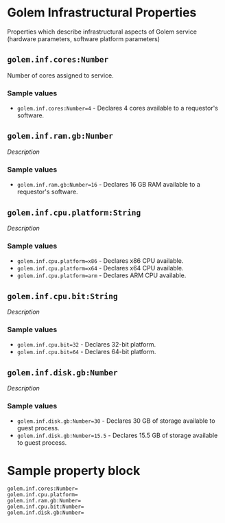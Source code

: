 # Golem Infrastructural Properties
Properties which describe infrastructural aspects of Golem service (hardware parameters, software platform parameters)

## `golem.inf.cores:Number`

Number of cores assigned to service.

### Sample values

* `golem.inf.cores:Number=4` - Declares 4 cores available to a requestor's software.

## `golem.inf.ram.gb:Number`
_Description_

### Sample values

* `golem.inf.ram.gb:Number=16` - Declares 16 GB RAM available to a requestor's software.

## `golem.inf.cpu.platform:String`
_Description_

### Sample values

* `golem.inf.cpu.platform=x86` - Declares x86 CPU available.
* `golem.inf.cpu.platform=x64` - Declares x64 CPU available.
* `golem.inf.cpu.platform=arm` - Declares ARM CPU available.

## `golem.inf.cpu.bit:String`
_Description_

### Sample values

* `golem.inf.cpu.bit=32` - Declares 32-bit platform.
* `golem.inf.cpu.bit=64` - Declares 64-bit platform.


## `golem.inf.disk.gb:Number`
_Description_

### Sample values

* `golem.inf.disk.gb:Number=30` - Declares 30 GB of storage available to guest process.
* `golem.inf.disk.gb:Number=15.5` - Declares 15.5 GB of storage available to guest process.


# Sample property block
```
golem.inf.cores:Number=
golem.inf.cpu.platform=
golem.inf.ram.gb:Number=
golem.inf.cpu.bit:Number=
golem.inf.disk.gb:Number=
```
